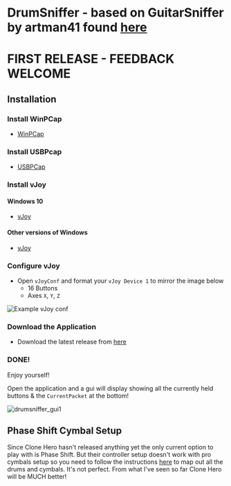 # DrumSniffer - based on GuitarSniffer by artman41 found [here](https://github.com/artman41/guitarsniffer)

# FIRST RELEASE - FEEDBACK WELCOME

## Installation

### Install WinPCap
* [WinPCap](https://www.winpcap.org/install/bin/WinPcap_4_1_3.exe)

### Install USBPcap
* [USBPCap](https://desowin.org/usbpcap/)

### Install vJoy

#### Windows 10
* [vJoy](https://github.com/jshafer817/vJoy/releases/latest)

#### Other versions of Windows
* [vJoy](http://vjoystick.sourceforge.net/site/index.php/component/weblinks/weblink/13-uncategorised/14-latest-download?Itemid=435&task=weblink.go)

### Configure vJoy

* Open `vJoyConf` and format your `vJoy Device 1` to mirror the image below
    * 16 Buttons
    * Axes `X`, `Y`, `Z`

![Example vJoy conf](https://hqfkrq.dm.files.1drv.com/y4mfA_TWqV9c0YDOfJKXMlp74qZcF63ER80kkFav8cXEawoCeDGVerXA3IqT2JjVmPSMZLgz2Wq43_kDeD0nOspinxREHG9Yid14_ZvOLQYxrsJhgIIw9hoom7EbdEYKSRh126QG_4fr5dapg8G90ytaehW4zppm7QudRGD7g1qxiixjWKyyJwhJzMypzLSyNblb9dts1sudcD3lDNzL5h7xw?width=367&height=490&cropmode=none)

### Download the Application

* Download the latest release from [here](https://github.com/Dunkalunk/guitarsniffer/releases/latest)

### DONE!

Enjoy yourself!

Open the application and a gui will display showing all the currently held buttons & the `CurrentPacket` at the bottom!

![drumsniffer_gui1](https://toxs3w.ch.files.1drv.com/y4mGF1Vj1Lkj-iqqHUHSYKCq91wGayRB4QHJTDQpZyb6Gw6rKk-jljvHo8OzNJCfxVZbWeAfQPm80wklrbNRwXXphJfOT6gkzOliNT9DsN6D_Av_vAX-bPBb4VOMwYM4BIuW4HgTxhXwcqWO8KUJR-oMBNUFgALZKwVEM3Im9RQUTCVnnoeN7LdySgWHr3aP_Gv?width=232&height=129&cropmode=none)


## Phase Shift Cymbal Setup

Since Clone Hero hasn't released anything yet the only current option to play with is Phase Shift.  But their controller setup doesn't work with pro cymbals setup so you need to follow the instructions [here](https://www.dwsk.co.uk/phase_shift_readme.html#customcontrollers) to map out all the drums and cymbals.  It's not perfect.  From what I've seen so far Clone Hero will be MUCH better!
